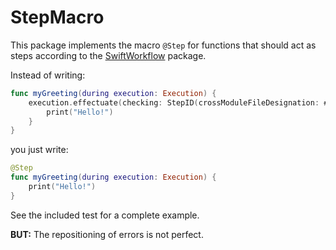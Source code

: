 # StepMacro

This package implements the macro `@Step` for functions that should act as steps according to the [SwiftWorkflow](https://github.com/stefanspringer1/SwiftWorkflow) package.

Instead of writing:

```swift
func myGreeting(during execution: Execution) {
    execution.effectuate(checking: StepID(crossModuleFileDesignation: #file, functionSignature: #function)) {
        print("Hello!")
    }
}
```

you just write:

```swift
@Step
func myGreeting(during execution: Execution) {
    print("Hello!")
}
```

See the included test for a complete example.

**BUT:** The repositioning of errors is not perfect.
